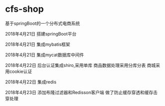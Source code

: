 # cfs-shop
基于springBoot的一个分布式电商系统

2018年4月21日  搭建springBoot平台 

2018年4月21日  集成mybatis框架

2018年4月21日  集成mycat数据库中间件

2018年4月22日  后台认证集成shiro,采用单库  商品数据处理采用分库分表 商城采用cookie认证

2018年4月22日  集成redis

2018年4月23日  添加布隆过滤器和Redisson客户端 做了防止缓存穿透和缓存击穿处理